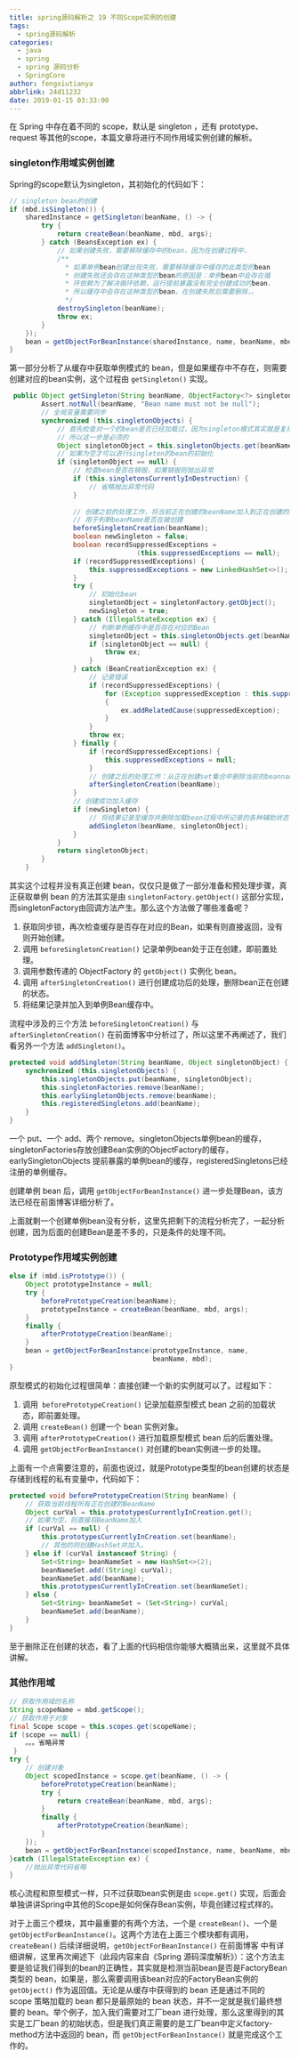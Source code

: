 ```yaml
---
title: spring源码解析之 19 不同Scope实例的创建
tags:
  - spring源码解析
categories:
  - java
  - spring
  - spring 源码分析
  - SpringCore
author: fengxiutianya
abbrlink: 24d11232
date: 2019-01-15 03:33:00
---
```

在 Spring 中存在着不同的 scope，默认是 singleton ，还有 prototype、request 等其他的scope，本篇文章将进行不同作用域实例创建的解析。
<!-- more-->

### **singleton作用域实例创建**

Spring的scope默认为singleton，其初始化的代码如下：

```java
// singleton bean的创建
if (mbd.isSingleton()) {
    sharedInstance = getSingleton(beanName, () -> {
        try {
            return createBean(beanName, mbd, args);
        } catch (BeansException ex) {
            // 如果创建失败，需要移除缓存中的bean，因为在创建过程中，
            /**
			  * 如果单例bean创建出现失败，需要移除缓存中缓存的此类型的bean
			  * 创建失败还会存在这种类型的bean的原因是：单例bean中会存在循
			  * 环依赖为了解决循环依赖，运行提前暴露没有完全创建成功的bean，
			  * 所以缓存中会存在这种类型的bean，在创建失败后需要删除，。
			  */
            destroySingleton(beanName);
            throw ex;
        }
    });
    bean = getObjectForBeanInstance(sharedInstance, name, beanName, mbd);
} 
```

第一部分分析了从缓存中获取单例模式的 bean，但是如果缓存中不存在，则需要创建对应的bean实例，这个过程由 `getSingleton()` 实现。

```java
 public Object getSingleton(String beanName, ObjectFactory<?> singletonFactory) {
		Assert.notNull(beanName, "Bean name must not be null");
		// 全局变量需要同步
		synchronized (this.singletonObjects) {
			// 首先检查对一个的bean是否已经加载过，因为singleton模式其实就是复用已创建的bean
			// 所以这一步是必须的
			Object singletonObject = this.singletonObjects.get(beanName);
			// 如果为空才可以进行singleton的bean的初始化
			if (singletonObject == null) {
				// 检查bean是否在销毁，如果销毁则抛出异常
				if (this.singletonsCurrentlyInDestruction) {
					// 省略抛出异常代码
				}
                
				// 创建之前的处理工作，将当前正在创建的beanName加入到正在创建的Sdet集合中
                // 用于判断beanMame是否在被创建
				beforeSingletonCreation(beanName);
				boolean newSingleton = false;
				boolean recordSuppressedExceptions = 
                    			(this.suppressedExceptions == null);
				if (recordSuppressedExceptions) {
					this.suppressedExceptions = new LinkedHashSet<>();
				}
				try {
					// 初始化bean
					singletonObject = singletonFactory.getObject();
					newSingleton = true;
				} catch (IllegalStateException ex) {
                    // 判断单例缓存中是否存在对应的Bean
                    singletonObject = this.singletonObjects.get(beanName);
					if (singletonObject == null) {
						throw ex;
					}
				} catch (BeanCreationException ex) {
                    // 记录错误
					if (recordSuppressedExceptions) {
						for (Exception suppressedException : this.suppressedExceptions)
                        {
							ex.addRelatedCause(suppressedException);
						}
					}
					throw ex;
				} finally {
					if (recordSuppressedExceptions) {
						this.suppressedExceptions = null;
					}
					// 创建之后的处理工作：从正在创建set集合中删除当前的beanname，
					afterSingletonCreation(beanName);
				}
				// 创建成功加入缓存
				if (newSingleton) {
					// 将结果记录至缓存并删除加载bean过程中所记录的各种辅助状态
					addSingleton(beanName, singletonObject);
				}
			}
			return singletonObject;
		}
	}

```

其实这个过程并没有真正创建 bean，仅仅只是做了一部分准备和预处理步骤，真正获取单例 bean 的方法其实是由 `singletonFactory.getObject()` 这部分实现，而singletonFactory由回调方法产生。那么这个方法做了哪些准备呢？

1. 获取同步锁，再次检查缓存是否存在对应的Bean，如果有则直接返回，没有则开始创建。
2. 调用 `beforeSingletonCreation()` 记录单例bean处于正在创建，即前置处理。
3. 调用参数传递的 ObjectFactory 的 `getObject()` 实例化 bean。
4. 调用 `afterSingletonCreation()` 进行创建成功后的处理，删除bean正在创建的状态。
5. 将结果记录并加入到单例Bean缓存中。

流程中涉及的三个方法 `beforeSingletonCreation()` 与 `afterSingletonCreation()` 在前面博客中分析过了，所以这里不再阐述了，我们看另外一个方法 `addSingleton()`。

```java
protected void addSingleton(String beanName, Object singletonObject) {
    synchronized (this.singletonObjects) {
        this.singletonObjects.put(beanName, singletonObject);
        this.singletonFactories.remove(beanName);
        this.earlySingletonObjects.remove(beanName);
        this.registeredSingletons.add(beanName);
    }
}
```

一个 put、一个 add、两个 remove。singletonObjects单例bean的缓存，singletonFactories存放创建Bean实例的ObjectFactory的缓存，earlySingletonObjects 提前暴露的单例bean的缓存，registeredSingletons已经注册的单例缓存。

创建单例 bean 后，调用 `getObjectForBeanInstance()` 进一步处理Bean，该方法已经在前面博客详细分析了。

上面就剩一个创建单例bean没有分析，这里先把剩下的流程分析完了，一起分析创建，因为后面的创建Bean是差不多的，只是条件的处理不同。

###  **Prototype作用域实例创建**

```java
else if (mbd.isPrototype()) {
    Object prototypeInstance = null;
    try {
        beforePrototypeCreation(beanName);
        prototypeInstance = createBean(beanName, mbd, args);
    }
    finally {
        afterPrototypeCreation(beanName);
    }
    bean = getObjectForBeanInstance(prototypeInstance, name,
                                    beanName, mbd);
}
```

原型模式的初始化过程很简单：直接创建一个新的实例就可以了。过程如下：

1. 调用` beforePrototypeCreation()` 记录加载原型模式 bean 之前的加载状态，即前置处理。
2. 调用 `createBean()` 创建一个 bean 实例对象。
3. 调用 `afterPrototypeCreation()` 进行加载原型模式 bean 后的后置处理。
4. 调用 `getObjectForBeanInstance()` 对创建的bean实例进一步的处理。

上面有一个点需要注意的，前面也说过，就是Prototype类型的bean创建的状态是存储到线程的私有变量中，代码如下：

```java
protected void beforePrototypeCreation(String beanName) {
    // 获取当前线程所有正在创建的BeanName
    Object curVal = this.prototypesCurrentlyInCreation.get();
    // 如果为空，则直接将BeanName加入
    if (curVal == null) {
        this.prototypesCurrentlyInCreation.set(beanName);
        // 其他的则创建HashSet并加入。
    } else if (curVal instanceof String) {
        Set<String> beanNameSet = new HashSet<>(2);
        beanNameSet.add((String) curVal);
        beanNameSet.add(beanName);
        this.prototypesCurrentlyInCreation.set(beanNameSet);
    } else {
        Set<String> beanNameSet = (Set<String>) curVal;
        beanNameSet.add(beanName);
    }
}
```

至于删除正在创建的状态，看了上面的代码相信你能够大概猜出来，这里就不具体讲解。

### **其他作用域**

```java
// 获取作用域的名称
String scopeName = mbd.getScope();
// 获取作用于对象
final Scope scope = this.scopes.get(scopeName);
if (scope == null) {
	。。。省略异常
 }
try {
    // 创建对象
    Object scopedInstance = scope.get(beanName, () -> {
        beforePrototypeCreation(beanName);
        try {
            return createBean(beanName, mbd, args);
        }
        finally {
            afterPrototypeCreation(beanName);
        }
    });
	bean = getObjectForBeanInstance(scopedInstance, name, beanName, mbd);
}catch (IllegalStateException ex) {
  	//抛出异常代码省略
}
```

核心流程和原型模式一样，只不过获取bean实例是由 `scope.get()` 实现，后面会单独讲讲Spring中其他的Scope是如何保存Bean实例，毕竟创建过程式样的。

对于上面三个模块，其中最重要的有两个方法，一个是 `createBean()`、一个是 `getObjectForBeanInstance()`。这两个方法在上面三个模块都有调用，`createBean()` 后续详细说明，`getObjectForBeanInstance()` 在前面博客 中有详细讲解，这里再次阐述下（此段内容来自《Spring 源码深度解析》）：这个方法主要是验证我们得到的bean的正确性，其实就是检测当前bean是否是FactoryBean类型的 bean，如果是，那么需要调用该bean对应的FactoryBean实例的 `getObject()` 作为返回值。无论是从缓存中获得到的 bean 还是通过不同的 scope 策略加载的 bean 都只是最原始的 bean 状态，并不一定就是我们最终想要的 bean。举个例子，加入我们需要对工厂bean 进行处理，那么这里得到的其实是工厂bean 的初始状态，但是我们真正需要的是工厂bean中定义factory-method方法中返回的 bean，而 `getObjectForBeanInstance()` 就是完成这个工作的。
